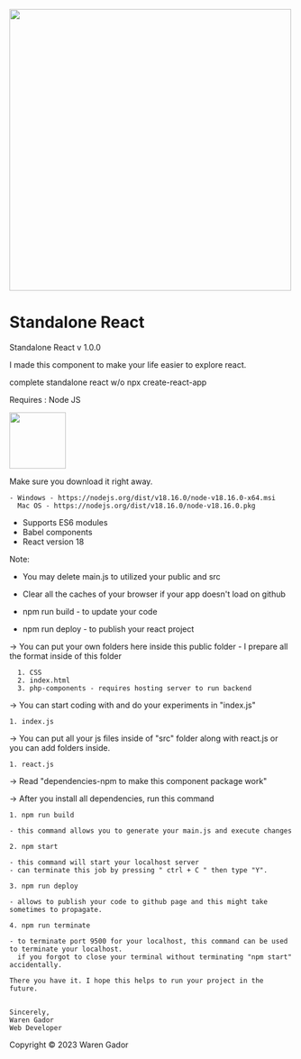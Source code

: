 <img src="https://i.ibb.co/4NfqXRf/Clipboard-removebg-preview-1.png" width="500em"></img>

# Standalone React

Standalone React v 1.0.0

I made this component to make your life easier to explore react.

complete standalone react w/o npx create-react-app

Requires : Node JS

<img src="https://upload.wikimedia.org/wikipedia/commons/7/7e/Node.js_logo_2015.svg" width="100em"/>

Make sure you download it right away.

    - Windows - https://nodejs.org/dist/v18.16.0/node-v18.16.0-x64.msi
      Mac OS - https://nodejs.org/dist/v18.16.0/node-v18.16.0.pkg

- Supports ES6 modules
- Babel components
- React version 18

Note: 
- You may delete main.js to utilized your public and src
- Clear all the caches of your browser if your app doesn't load on github 

- npm run build - to update your code
- npm run deploy - to publish your react project

-> You can put your own folders here inside this public folder
    - I prepare all the format inside of this folder
    
      1. CSS 
      2. index.html
      3. php-components - requires hosting server to run backend 
      
-> You can start coding with and do your experiments in "index.js"

    1. index.js

-> You can put all your js files inside of "src" folder along with react.js or you can add folders inside.

    1. react.js


-> Read "dependencies-npm to make this component package work" 

-> After you install all dependencies, run this command

    1. npm run build
    
    - this command allows you to generate your main.js and execute changes

    2. npm start

    - this command will start your localhost server
    - can terminate this job by pressing " ctrl + C " then type "Y".
    
    3. npm run deploy

    - allows to publish your code to github page and this might take sometimes to propagate.

    4. npm run terminate

    - to terminate port 9500 for your localhost, this command can be used to terminate your localhost.
      if you forgot to close your terminal without terminating "npm start" accidentally.

    There you have it. I hope this helps to run your project in the future.


    Sincerely,
    Waren Gador
    Web Developer

Copyright &copy; 2023 Waren Gador  

